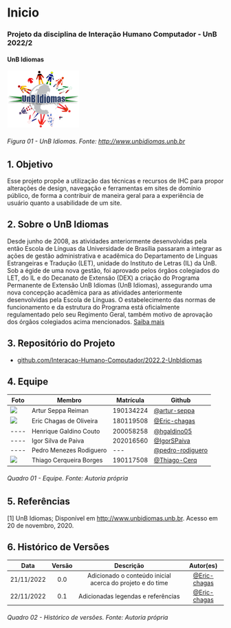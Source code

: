 # Inicio
### Projeto da disciplina de Interação Humano Computador - UnB 2022/2
#### UnB Idiomas

  ![UnB Idiomas](assets/icons/logo-UnB-Idiomas.png)
  
###### Figura 01 - UnB Idiomas. Fonte: http://www.unbidiomas.unb.br

## 1. Objetivo
Esse projeto propõe a utilização das técnicas e recursos de IHC para propor alterações de design, navegação e ferramentas em sites de domínio público, de forma a contribuir de maneira geral para a experiência de usuário quanto a usabilidade de um site.

## 2. Sobre o UnB Idiomas
Desde junho de 2008, as atividades anteriormente desenvolvidas pela então Escola de Línguas da Universidade de Brasília passaram a integrar as ações de gestão administrativa e acadêmica do Departamento de Línguas Estrangeiras e Tradução (LET), unidade do Instituto de Letras (IL) da UnB. Sob a égide de uma nova gestão, foi aprovado pelos órgãos colegiados do LET, do IL e do Decanato de Extensão (DEX) a criação do Programa Permanente de Extensão UnB Idiomas (UnB Idiomas), assegurando uma nova concepção acadêmica para as atividades anteriormente desenvolvidas pela Escola de Línguas. O estabelecimento das normas de funcionamento e da estrutura do Programa está oficialmente regulamentado pelo seu Regimento Geral, também motivo de aprovação dos órgãos colegiados acima mencionados. [Saiba mais](http://www.unbidiomas.unb.br/search-course/)

## 3. Repositório do Projeto

- [github.com/Interacao-Humano-Computador/2022.2-UnbIdiomas](https://github.com/Interacao-Humano-Computador/2022.2-UnbIdiomas)

## 4. Equipe
| Foto                                                            | Membro                  | Matrícula | Github                                                 |
| --------------------------------------------------------------- | ----------------------- | --------- | ------------------------------------------------------ |
| <img src="https://www.github.com/artur-seppa.png" width="200"/> | Artur Seppa Reiman      | 190134224 | [@artur-seppa](https://github.com/artur-seppa)         |
| <img src="https://www.github.com/Eric-chagas.png" width="200"/> | Eric Chagas de Oliveira | 180119508 | [@Eric-chagas](https://github.com/Eric-chagas)         |
| ----                                                            | Henrique Galdino Couto  | 200058258 | [@hgaldino05](https://github.com/hgaldino05)           |
| ----                                                            | Igor Silva de Paiva     | 202016560 | [@IgorSPaiva](https://github.com/IgorSPaiva)           |
| ----                                                            | Pedro Menezes Rodiguero | ---       | [@pedro-rodiguero](https://github.com/pedro-rodiguero) |
| <img src="https://www.github.com/Thiago-Cerq.png" width="200"/> | Thiago Cerqueira Borges | 190117508 | [@Thiago-Cerq](https://github.com/Thiago-Cerq)         |

###### Quadro 01 - Equipe. Fonte: Autoria própria

## 5. Referências

[1] UnB Idiomas; Disponível em <http://www.unbidiomas.unb.br>. Acesso em 20 de novembro, 2020.

## 6. Histórico de Versões

|    Data    | Versão |                         Descrição                         |                   Autor(es)                    |
| :--------: | :----: | :-------------------------------------------------------: | :--------------------------------------------: |
| 21/11/2022 |  0.0   | Adicionado o conteúdo inicial acerca do projeto e do time | [@Eric-chagas](https://github.com/Eric-chagas) |
| 22/11/2022 |  0.1   |            Adicionadas legendas e referências             | [@Eric-chagas](https://github.com/Eric-chagas) |

###### Quadro 02 - Histórico de versões. Fonte: Autoria própria
